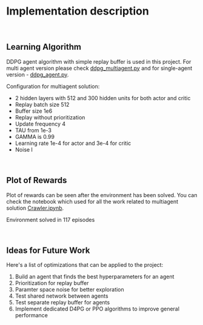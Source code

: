 # Implementation description

</br>

## Learning Algorithm

DDPG agent algorithm with simple replay buffer is used in this project. 
For multi agent version please check [ddpg_multiagent.py](ddpg_multiagent.py) and for single-agent version -  [ddpg_agent.py](ddpg_agent.py).


Configuration for multiagent solution:
* 2 hidden layers with 512 and 300 hidden units for both actor and critic
* Replay batch size 512
* Buffer size 1e6
* Replay without prioritization
* Update frequency 4
* TAU from  1e-3
* GAMMA is 0.99
* Learning rate 1e-4 for actor and 3e-4 for critic
* Noise
I 

</br>

## Plot of Rewards
Plot of rewards can be seen after the environment has been solved. 
You can check the notebook which used for all the work related to multiagent solution [Crawler.ipynb](Crawler.ipynb).

Environment solved in 117 episodes

</br>

## Ideas for Future Work
Here's a list of optimizations that can be applied to the project:
1. Build an agent that finds the best hyperparameters for an agent
2. Prioritization for replay buffer
3. Paramter space noise for better exploration
4. Test shared network between agents
5. Test separate replay buffer for agents
6. Implement dedicated D4PG or PPO algorithms to improve general performance
